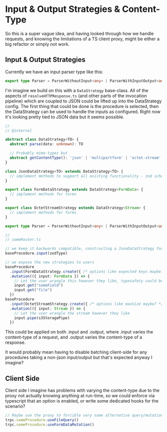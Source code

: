 # Input & Output Strategies & Content-Type

So this is a super vague idea, and having looked through how we handle requests, and knowing the limitations of a TS client proxy, might be either a big refactor or simply not work.

## Input & Output Strategies

Currently we have an input parser type like this:

```ts
export type Parser = ParserWithoutInput<any> | ParserWithInputOutput<any, any>;
```

I'm imagine we build on this with a `DataStrategy` base-class. All of the aspects of `resolveHTTPResponse.ts` (and other parts of the invocation pipeline) which are coupled to JSON could be lifted up into the DataStrategy config. The first thing that could be done is the procedure is selected, then the DataStrategy can be used to handle the inputs as configured. Right now it's looking pretty tied to JSON data but it seems possible.

```ts
// 
// @internal

abstract class DataStrategy<TO> {
  abstract parse(data: unknown): TO

  // Probably mime-types but 
  abstract getContentType(): 'json' | 'multipartform' | 'octet-stream'
}

class JsonDataStrategy<TO> extends DataStrategy<TO> {
  // implement methods to support all existing functionality - zod schemas, etc
}

export class FormDataStrategy extends DataStrategy<FormData> {
  // implement methods for forms
}

export class OctetStreamStrategy extends DataStrategy<Stream> {
  // implement methods for forms
}

export type Parser = ParserWithoutInput<any> | ParserWithInputOutput<any, any> | DataStrategy<any>;

// 
// someRouter.ts

// we keep it backwards compatible, constructing a JsonDataStrategy for any non-`instanceof DataStrategy`
baseProcedure.input(zodType)

// we expose the new strategies to users
baseProcedure
  .input(FormDataStrategy.create({ /* options like expected keys maybe? */ }))
  .mutation(({ input: FormData }) => {
    // Let the user wrangle this however they like, typesafety could be enhanced by the Strategy if possible
    input.get("someField")
    input.get("file")
  })
baseProcedure
  .input(OctetStreamStrategy.create({ /* options like maxSize maybe? */ }))
  .mutation(({ input: Stream }) => {
    // Let the user wrangle the stream however they like
    input.pipe(s3StoragePipe)
  })
```

This could be applied on both .input and .output, where .input varies the content-type of a request, and .output varies the content-type of a response. 

It would probably mean having to disable batching client-side for any procedures taking a non-json input/output but that's expected anyway I imagine?

## Client Side

Client side I imagine has problems with varying the content-type due to the proxy not actually knowing anything at run-time, so we could enforce via typescript that an option is enabled, or write some dedicated hooks for the scenario?

```ts
// Maybe use the proxy to forcible vary some alternative query/mutation methods?
trpc.someProcedure.useFileQuery()
trpc.someProcedure.useFormDataMutation()
```
